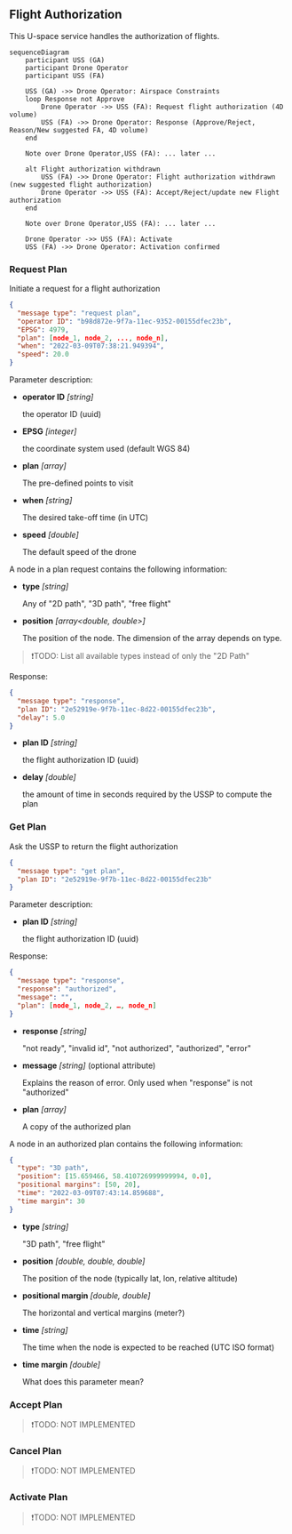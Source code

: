 ## Flight Authorization

This U-space service handles the authorization of flights.

```mermaid
sequenceDiagram
    participant USS (GA)
    participant Drone Operator
    participant USS (FA)

    USS (GA) ->> Drone Operator: Airspace Constraints
    loop Response not Approve
        Drone Operator ->> USS (FA): Request flight authorization (4D volume)
        USS (FA) ->> Drone Operator: Response (Approve/Reject, Reason/New suggested FA, 4D volume)
    end

    Note over Drone Operator,USS (FA): ... later ...

    alt Flight authorization withdrawn
        USS (FA) ->> Drone Operator: Flight authorization withdrawn (new suggested flight authorization)
        Drone Operator ->> USS (FA): Accept/Reject/update new Flight authorization
    end

    Note over Drone Operator,USS (FA): ... later ...

    Drone Operator ->> USS (FA): Activate
    USS (FA) ->> Drone Operator: Activation confirmed
```

### Request Plan

Initiate a request for a flight authorization

```json
{
  "message type": "request plan",
  "operator ID": "b98d872e-9f7a-11ec-9352-00155dfec23b",
  "EPSG": 4979,
  "plan": [node_1, node_2, ..., node_n],
  "when": "2022-03-09T07:38:21.949394",
  "speed": 20.0
}
```

Parameter description:

- **operator ID** *[string]*

  the operator ID (uuid)

- **EPSG** *[integer]*

  the coordinate system used (default WGS 84)

- **plan** *[array<nodes>]*

  The pre-defined points to visit

- **when** *[string]*

  The desired take-off time (in UTC)

- **speed** *[double]*

  The default speed of the drone

A node in a plan request contains the following information:

- **type** *[string]*

  Any of "2D path", "3D path", "free flight"

- **position** *[array<double, double>]*

  The position of the node. The dimension of the array depends on
  type.

> ❗TODO: List all available types instead of only the "2D Path"

Response:

```json
{
  "message type": "response",
  "plan ID": "2e52919e-9f7b-11ec-8d22-00155dfec23b",
  "delay": 5.0
}
```

- **plan ID** *[string]*

  the flight authorization ID (uuid)

- **delay** *[double]*

  the amount of time in seconds required by the USSP to compute the
  plan

### Get Plan

Ask the USSP to return the flight authorization

```json
{
  "message type": "get plan",
  "plan ID": "2e52919e-9f7b-11ec-8d22-00155dfec23b"
}
```

Parameter description:

- **plan ID** *[string]*

  the flight authorization ID (uuid)

Response:

```json
{
  "message type": "response",
  "response": "authorized",
  "message": "",
  "plan": [node_1, node_2, …, node_n]
}
```

- **response** *[string]*

  "not ready", "invalid id", "not authorized", "authorized", "error"

- **message** *[string]* (optional attribute)

  Explains the reason of error. Only used when "response" is not
  "authorized"

- **plan** *[array<nodes>]*

  A copy of the authorized plan

A node in an authorized plan contains the following information:

```json
{
  "type": "3D path",
  "position": [15.659466, 58.410726999999994, 0.0],
  "positional margins": [50, 20],
  "time": "2022-03-09T07:43:14.859688",
  "time margin": 30
}
```

- **type** *[string]*

  "3D path", "free flight"

- **position** *[double, double, double]*

  The position of the node (typically lat, lon, relative altitude)

- **positional margin** *[double, double]*

  The horizontal and vertical margins (meter?)

- **time** *[string]*

  The time when the node is expected to be reached (UTC ISO format)

- **time margin** *[double]*

  What does this parameter mean?

### Accept Plan

> ❗TODO: NOT IMPLEMENTED

### Cancel Plan

> ❗TODO: NOT IMPLEMENTED

### Activate Plan

> ❗TODO: NOT IMPLEMENTED
